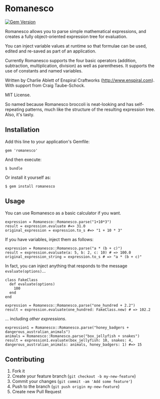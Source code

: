 # Romanesco

[![Gem Version](https://badge.fury.io/rb/romanesco.svg)](http://badge.fury.io/rb/romanesco)

Romanesco allows you to parse simple mathematical expressions, and creates a fully object-oriented expression tree for evaluation.

You can inject variable values at runtime so that formulae can be used, edited and re-saved as part of an application. 

Currently Romanesco supports the four basic operators (addition, subtraction, multiplication, division) as well as parentheses. It supports the use of constants and named variables.

Written by Charlie Ablett of Enspiral Craftworks (http://www.enspiral.com). With support from Craig Taube-Schock.

MIT License.

So named because Romanesco broccoli is neat-looking and has self-repeating patterns, much like the structure of the resulting expression tree. Also, it's tasty.

## Installation

Add this line to your application's Gemfile:

    gem 'romanesco'

And then execute:

    $ bundle

Or install it yourself as:

    $ gem install romanesco

## Usage

You can use Romanesco as a basic calculator if you want.

    expression = Romanesco::Romanesco.parse("1+10*3")
    result = expression.evaluate #=> 31.0
    original_expression = expression.to_s #=> "1 + 10 * 3"

If you have variables, inject them as follows:

    expression = Romanesco::Romanesco.parse("a * (b + c)")
    result = expression.evaluate(a: 5, b: 2, c: 10) # => 100.0
    original_expression_string = expression.to_s # => "a * (b + c)"
    
In fact, you can inject anything that responds to the message `evaluate(options)`...

    class FakeClass
      def evaluate(options)
        100
      end
    end

    expression = Romanesco::Romanesco.parse("one_hundred + 2.2")
    result = expression.evaluate(one_hundred: FakeClass.new) # => 102.2        
    
... including *other expressions*.
    
    expression1 = Romanesco::Romanesco.parse("honey_badgers + dangerous_australian_animals")
    animals = Romanesco::Romanesco.parse("box_jellyfish + snakes")
    result = expression1.evaluate(box_jellyfish: 10, snakes: 4, dangerous_australian_animals: animals, honey_badgers: 1) #=> 15    

## Contributing

1. Fork it
2. Create your feature branch (`git checkout -b my-new-feature`)
3. Commit your changes (`git commit -am 'Add some feature'`)
4. Push to the branch (`git push origin my-new-feature`)
5. Create new Pull Request
